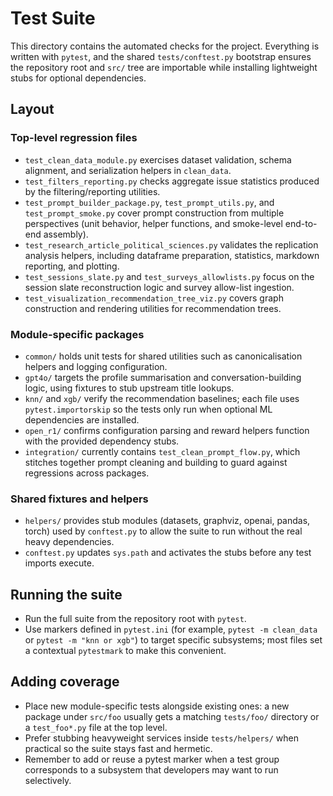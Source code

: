 # Test Suite

This directory contains the automated checks for the project. Everything is written with `pytest`, and the shared `tests/conftest.py` bootstrap ensures the repository root and `src/` tree are importable while installing lightweight stubs for optional dependencies.

## Layout

### Top-level regression files
- `test_clean_data_module.py` exercises dataset validation, schema alignment, and serialization helpers in `clean_data`.
- `test_filters_reporting.py` checks aggregate issue statistics produced by the filtering/reporting utilities.
- `test_prompt_builder_package.py`, `test_prompt_utils.py`, and `test_prompt_smoke.py` cover prompt construction from multiple perspectives (unit behavior, helper functions, and smoke-level end-to-end assembly).
- `test_research_article_political_sciences.py` validates the replication analysis helpers, including dataframe preparation, statistics, markdown reporting, and plotting.
- `test_sessions_slate.py` and `test_surveys_allowlists.py` focus on the session slate reconstruction logic and survey allow-list ingestion.
- `test_visualization_recommendation_tree_viz.py` covers graph construction and rendering utilities for recommendation trees.

### Module-specific packages
- `common/` holds unit tests for shared utilities such as canonicalisation helpers and logging configuration.
- `gpt4o/` targets the profile summarisation and conversation-building logic, using fixtures to stub upstream title lookups.
- `knn/` and `xgb/` verify the recommendation baselines; each file uses `pytest.importorskip` so the tests only run when optional ML dependencies are installed.
- `open_r1/` confirms configuration parsing and reward helpers function with the provided dependency stubs.
- `integration/` currently contains `test_clean_prompt_flow.py`, which stitches together prompt cleaning and building to guard against regressions across packages.

### Shared fixtures and helpers
- `helpers/` provides stub modules (datasets, graphviz, openai, pandas, torch) used by `conftest.py` to allow the suite to run without the real heavy dependencies.
- `conftest.py` updates `sys.path` and activates the stubs before any test imports execute.

## Running the suite
- Run the full suite from the repository root with `pytest`.
- Use markers defined in `pytest.ini` (for example, `pytest -m clean_data` or `pytest -m "knn or xgb"`) to target specific subsystems; most files set a contextual `pytestmark` to make this convenient.

## Adding coverage
- Place new module-specific tests alongside existing ones: a new package under `src/foo` usually gets a matching `tests/foo/` directory or a `test_foo*.py` file at the top level.
- Prefer stubbing heavyweight services inside `tests/helpers/` when practical so the suite stays fast and hermetic.
- Remember to add or reuse a pytest marker when a test group corresponds to a subsystem that developers may want to run selectively.
